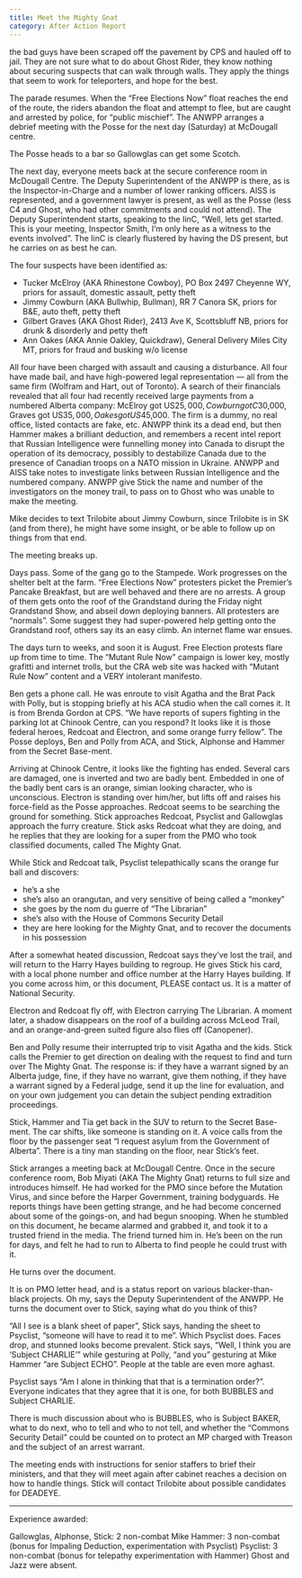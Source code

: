 ```yaml
---
title: Meet the Mighty Gnat
category: After Action Report
---
```

the bad guys have been scraped off the pavement by CPS and hauled off to jail. They are 
not sure what to do about Ghost Rider, they know nothing about securing suspects that can 
walk through walls. <!--more-->They apply the things that seem to work for teleporters, and hope for the best.

The parade resumes. When the “Free Elections Now” float reaches the end of the route, the riders abandon the float and attempt to flee, but are caught and arrested by police, for “public mischief”. The ANWPP arranges a debrief meeting with the Posse for the next day (Saturday) at McDougall centre.

The Posse heads to a bar so Gallowglas can get some Scotch.

The next day, everyone meets back at the secure conference room in McDougall Centre. The Deputy Superintendent of the ANWPP is there, as is the Inspector-in-Charge and a number of lower ranking officers. AISS is represented, and a government lawyer is present, as well as the Posse (less C4 and Ghost, who had other commitments and could not attend). The Deputy Superintendent starts, speaking to the IinC, “Well, lets get started. This is your meeting, Inspector Smith, I’m only here as a witness to the events involved”. The IinC is clearly flustered by having the DS present, but he carries on as best he can.

The four suspects have been identified as:
- Tucker McElroy (AKA Rhinestone Cowboy), PO Box 2497 Cheyenne WY, priors for assault, domestic assault, petty theft
- Jimmy Cowburn (AKA Bullwhip, Bullman), RR 7 Canora SK, priors for B&E, auto theft, petty theft
- Gilbert Graves (AKA Ghost Rider), 2413 Ave K, Scottsbluff NB, priors for drunk & disorderly and petty theft
- Ann Oakes (AKA Annie Oakley, Quickdraw), General Delivery Miles City MT, priors for fraud and busking w/o license

All four have been charged with assault and causing a disturbance. All four have made bail, and have high-powered legal representation — all from the same firm (Wolfram and Hart, out of Toronto). A search of their financials revealed that all four had recently received large payments from a numbered Alberta company: McElroy got US$25,000, Cowburn got C$30,000, Graves got US$35,000, Oakes got US$45,000. The firm is a dummy, no real office, listed contacts are fake, etc. ANWPP think its a dead end, but then Hammer makes a brilliant deduction, and remembers a recent intel report that Russian Intelligence were funnelling money into Canada to disrupt the operation of its democracy, possibly to destabilize Canada due to the presence of Canadian troops on a NATO mission in Ukraine. ANWPP and AISS take notes to investigate links between Russian Intelligence and the numbered company. ANWPP give Stick the name and number of the investigators on the money trail, to pass on to Ghost who was unable to make the meeting.

Mike decides to text Trilobite about Jimmy Cowburn, since Trilobite is in SK (and from there), he might have some insight, or be able to follow up on things from that end.

The meeting breaks up.

Days pass. Some of the gang go to the Stampede. Work progresses on the shelter belt at the farm. “Free Elections Now” protesters picket the Premier’s Pancake Breakfast, but are well behaved and there are no arrests. A group of them gets onto the roof of the Grandstand during the Friday night Grandstand Show, and abseil down deploying banners. All protesters are “normals”. Some suggest they had super-powered help getting onto the Grandstand roof, others say its an easy climb. An internet flame war ensues.

The days turn to weeks, and soon it is August. Free Election protests flare up from time to time. The “Mutant Rule Now” campaign is lower key, mostly grafitti and internet trolls, but the CRA web site was hacked with “Mutant Rule Now” content and a VERY intolerant manifesto.

Ben gets a phone call. He was enroute to visit Agatha and the Brat Pack with Polly, but is stopping briefly at his ACA studio when the call comes it. It is from Brenda Gordon at CPS. “We have reports of supers fighting in the parking lot at Chinook Centre, can you respond? It looks like it is those federal heroes, Redcoat and Electron, and some orange furry fellow”. The Posse deploys, Ben and Polly from ACA, and Stick, Alphonse and Hammer from the Secret Base-ment.

Arriving at Chinook Centre, it looks like the fighting has ended. Several cars are damaged, one is inverted and two are badly bent. Embedded in one of the badly bent cars is an orange, simian looking character, who is unconscious. Electron is standing over him/her, but lifts off and raises his force-field as the Posse approaches. Redcoat seems to be searching the ground for something. Stick approaches Redcoat, Psyclist and Gallowglas approach the furry creature. Stick asks Redcoat what they are doing, and he replies that they are looking for a super from the PMO who took classified documents, called The Mighty Gnat.

While Stick and Redcoat talk, Psyclist telepathically scans the orange fur ball and discovers:
- he’s a she
- she’s also an orangutan, and very sensitive of being called a “monkey”
- she goes by the nom du guerre of “The Librarian”
- she’s also with the House of Commons Security Detail
- they are here looking for the Mighty Gnat, and to recover the documents in his possession

After a somewhat heated discussion, Redcoat says they’ve lost the trail, and will return to the Harry Hayes building to regroup. He gives Stick his card, with a local phone number and office number at the Harry Hayes building. If you come across him, or this document, PLEASE contact us. It is a matter of National Security.

Electron and Redcoat fly off, with Electron carrying The Librarian. A moment later, a shadow disappears on the roof of a building across McLeod Trail, and an orange-and-green suited figure also flies off (Canopener).

Ben and Polly resume their interrupted trip to visit Agatha and the kids. Stick calls the Premier to get direction on dealing with the request to find and turn over The Mighty Gnat. The response is: if they have a warrant signed by an Alberta judge, fine, if they have no warrant, give them nothing, if they have a warrant signed by a Federal judge, send it up the line for evaluation, and on your own judgement you can detain the subject pending extradition proceedings.

Stick, Hammer and Tia get back in the SUV to return to the Secret Base-ment. The car shifts, like someone is standing on it. A voice calls from the floor by the passenger seat “I request asylum from the Government of Alberta”. There is a tiny man standing on the floor, near Stick’s feet.

Stick arranges a meeting back at McDougall Centre. Once in the secure conference room, Bob Miyati (AKA The Mighty Gnat) returns to full size and introduces himself. He had worked for the PMO since before the Mutation Virus, and since before the Harper Government, training bodyguards. He reports things have been getting strange, and he had become concerned about some of the goings-on, and had begun snooping. When he stumbled on this document, he became alarmed and grabbed it, and took it to a trusted friend in the media. The friend turned him in. He’s been on the run for days, and felt he had to run to Alberta to find people he could trust with it.

He turns over the document.

It is on PMO letter head, and is a status report on various blacker-than-black projects. Oh my, says the Deputy Superintendent of the ANWPP. He turns the document over to Stick, saying what do you think of this?

“All I see is a blank sheet of paper”, Stick says, handing the sheet to Psyclist, “someone will have to read it to me”. Which Psyclist does. Faces drop, and stunned looks become prevalent. Stick says, “Well, I think you are ‘Subject CHARLIE’” while gesturing at Polly, “and you” gesturing at Mike Hammer “are Subject ECHO”. People at the table are even more aghast.

Psyclist says “Am I alone in thinking that that is a termination order?”. Everyone indicates that they agree that it is one, for both BUBBLES and Subject CHARLIE.

There is much discussion about who is BUBBLES, who is Subject BAKER, what to do next, who to tell and who to not tell, and whether the “Commons Security Detail” could be counted on to protect an MP charged with Treason and the subject of an arrest warrant.

The meeting ends with instructions for senior staffers to brief their ministers, and that they will meet again after cabinet reaches a decision on how to handle things. Stick will contact Trilobite about possible candidates for DEADEYE.

- - - - - - - -

Experience awarded:

Gallowglas, Alphonse, Stick: 2 non-combat
Mike Hammer: 3 non-combat (bonus for Impaling Deduction, experimentation with Psyclist)
Psyclist: 3 non-combat (bonus for telepathy experimentation with Hammer)
Ghost and Jazz were absent.